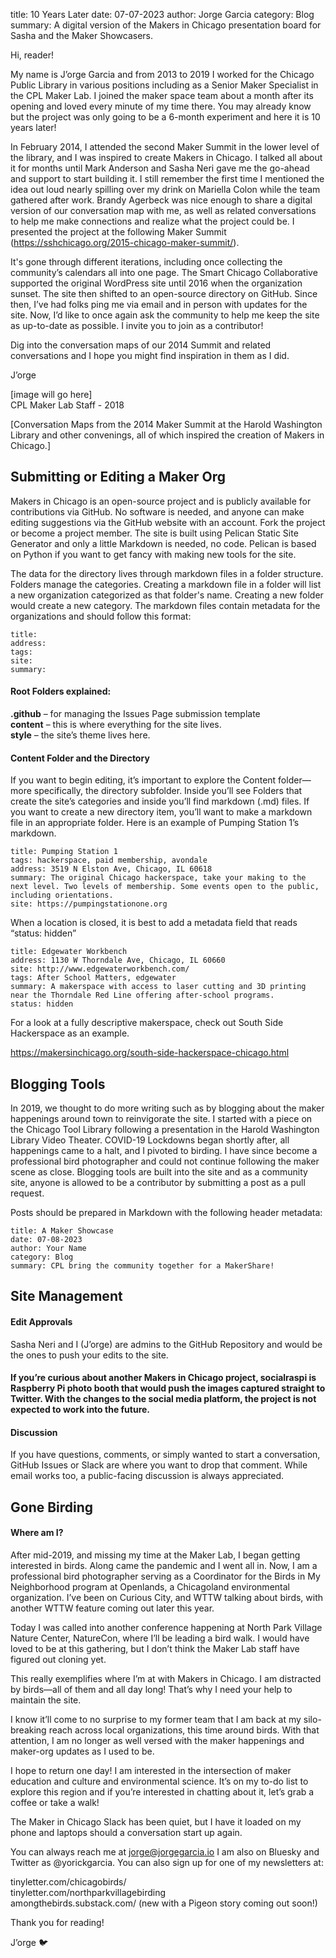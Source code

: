 title: 10 Years Later
date: 07-07-2023
author: Jorge Garcia
category: Blog
summary: A digital version of the Makers in Chicago presentation board for Sasha and the Maker Showcasers.

Hi, reader!  

My name is J’orge Garcia and from 2013 to 2019 I worked for the Chicago Public Library in various positions including as a Senior Maker Specialist in the CPL Maker Lab. I joined the maker space team about a month after its opening and loved every minute of my time there. You may already know but the project was only going to be a 6-month experiment and here it is 10 years later!  

In February 2014, I attended the second Maker Summit in the lower level of the library, and I was inspired to create Makers in Chicago. I talked all about it for months until Mark Anderson and Sasha Neri gave me the go-ahead and support to start building it. I still remember the first time I mentioned the idea out loud nearly spilling over my drink on Mariella Colon while the team gathered after work. Brandy Agerbeck was nice enough to share a digital version of our conversation map with me, as well as related conversations to help me make connections and realize what the project could be. I presented the project at the following Maker Summit (https://sshchicago.org/2015-chicago-maker-summit/).  

It's gone through different iterations, including once collecting the community’s calendars all into one page. The Smart Chicago Collaborative supported the original WordPress site until 2016 when the organization sunset. The site then shifted to an open-source directory on GitHub. Since then, I’ve had folks ping me via email and in person with updates for the site. Now, I’d like to once again ask the community to help me keep the site as up-to-date as possible. I invite you to join as a contributor!  

Dig into the conversation maps of our 2014 Summit and related conversations and I hope you might find inspiration in them as I did.  

J’orge  
 
[image will go here]  
CPL Maker Lab Staff - 2018 

[Conversation Maps from the 2014 Maker Summit at the Harold Washington Library
and other convenings, all of which inspired the creation of Makers in Chicago.]


## Submitting or Editing a Maker Org  

Makers in Chicago is an open-source project and is publicly available for contributions via GitHub. No software is needed, and anyone can make editing suggestions via the GitHub website with an account. Fork the project or become a project member. The site is built using Pelican Static Site Generator and only a little Markdown is needed, no code. Pelican is based on Python if you want to get fancy with making new tools for the site.  

The data for the directory lives through markdown files in a folder structure. Folders manage the categories. Creating a markdown file in a folder will list a new organization categorized as that folder's name. Creating a new folder would create a new category. The markdown files contain metadata for the organizations and should follow this format:  

```
title:  
address:  
tags:  
site:  
summary: 
```

#### Root Folders explained:

**.github** – for managing the Issues Page submission template  
**content** – this is where everything for the site lives.  
**style** – the site’s theme lives here.  

#### Content Folder and the Directory

If you want to begin editing, it’s important to explore the Content folder—more specifically, the directory subfolder. Inside you’ll see Folders that create the site’s categories and inside you’ll find markdown (.md) files. If you want to create a new directory item, you’ll want to make a markdown file in an appropriate folder. Here is an example of Pumping Station 1’s markdown. 

```
title: Pumping Station 1
tags: hackerspace, paid membership, avondale
address: 3519 N Elston Ave, Chicago, IL 60618
summary: The original Chicago hackerspace, take your making to the next level. Two levels of membership. Some events open to the public, including orientations.
site: https://pumpingstationone.org
```

When a location is closed, it is best to add a metadata field that reads “status: hidden”

```
title: Edgewater Workbench
address: 1130 W Thorndale Ave, Chicago, IL 60660
site: http://www.edgewaterworkbench.com/
tags: After School Matters, edgewater
summary: A makerspace with access to laser cutting and 3D printing near the Thorndale Red Line offering after-school programs.
status: hidden
```

For a look at a fully descriptive makerspace, check out South Side Hackerspace as an example.

https://makersinchicago.org/south-side-hackerspace-chicago.html

## Blogging Tools  

In 2019, we thought to do more writing such as by blogging about the maker happenings around town to reinvigorate the site. I started with a piece on the Chicago Tool Library following a presentation in the Harold Washington Library Video Theater. COVID-19 Lockdowns began shortly after, all happenings came to a halt, and I pivoted to birding. I have since become a professional bird photographer and could not continue following the maker scene as close. Blogging tools are built into the site and as a community site, anyone is allowed to be a contributor by submitting a post as a pull request.

Posts should be prepared in Markdown with the following header metadata:

```
title: A Maker Showcase
date: 07-08-2023
author: Your Name
category: Blog
summary: CPL bring the community together for a MakerShare!
```

## Site Management  

#### Edit Approvals  

Sasha Neri and I (J’orge) are admins to the GitHub Repository and would be the ones to push your edits to the site.  

#### If you’re curious about another Makers in Chicago project, socialraspi is Raspberry Pi photo booth that would push the images captured straight to Twitter. With the changes to the social media platform, the project is not expected to work into the future.  

#### Discussion  
If you have questions, comments, or simply wanted to start a conversation, GitHub Issues or Slack are where you want to drop that comment. While email works too, a public-facing discussion is always appreciated.

## Gone Birding  

#### Where am I?  

After mid-2019, and missing my time at the Maker Lab, I began getting interested in birds. Along came the pandemic and I went all in. Now, I am a professional bird photographer serving as a Coordinator for the Birds in My Neighborhood program at Openlands, a Chicagoland environmental organization. I’ve been on Curious City, and WTTW talking about birds, with another WTTW feature coming out later this year.

Today I was called into another conference happening at North Park Village Nature Center, NatureCon, where I’ll be leading a bird walk. I would have loved to be at this gathering, but I don’t think the Maker Lab staff have figured out cloning yet.

This really exemplifies where I’m at with Makers in Chicago. I am distracted by birds—all of them and all day long! That’s why I need your help to maintain the site.

I know it’ll come to no surprise to my former team that I am back at my silo-breaking reach across local organizations, this time around birds. With that attention, I am no longer as well versed with the maker happenings and maker-org updates as I used to be. 

I hope to return one day! I am interested in the intersection of maker education and culture and environmental science. It’s on my to-do list to explore this region and if you’re interested in chatting about it, let’s grab a coffee or take a walk! 

The Maker in Chicago Slack has been quiet, but I have it loaded on my phone and laptops should a conversation start up again.  

You can always reach me at jorge@jorgegarcia.io I am also on Bluesky and Twitter as @yorickgarcia.  You can also sign up for one of my newsletters at: 

tinyletter.com/chicagobirds/  
tinyletter.com/northparkvillagebirding  
amongthebirds.substack.com/ (new with a Pigeon story coming out soon!)  

Thank you for reading!  

J’orge 🐦  
